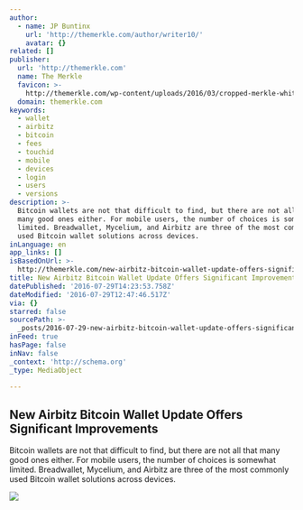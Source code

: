 ```yaml
---
author:
  - name: JP Buntinx
    url: 'http://themerkle.com/author/writer10/'
    avatar: {}
related: []
publisher:
  url: 'http://themerkle.com'
  name: The Merkle
  favicon: >-
    http://themerkle.com/wp-content/uploads/2016/03/cropped-merkle-white-1-192x192.png
  domain: themerkle.com
keywords:
  - wallet
  - airbitz
  - bitcoin
  - fees
  - touchid
  - mobile
  - devices
  - login
  - users
  - versions
description: >-
  Bitcoin wallets are not that difficult to find, but there are not all that
  many good ones either. For mobile users, the number of choices is somewhat
  limited. Breadwallet, Mycelium, and Airbitz are three of the most commonly
  used Bitcoin wallet solutions across devices.
inLanguage: en
app_links: []
isBasedOnUrl: >-
  http://themerkle.com/new-airbitz-bitcoin-wallet-update-offers-significant-improvements/
title: New Airbitz Bitcoin Wallet Update Offers Significant Improvements
datePublished: '2016-07-29T14:23:53.758Z'
dateModified: '2016-07-29T12:47:46.517Z'
via: {}
starred: false
sourcePath: >-
  _posts/2016-07-29-new-airbitz-bitcoin-wallet-update-offers-significant-improve.md
inFeed: true
hasPage: false
inNav: false
_context: 'http://schema.org'
_type: MediaObject

---
```

<article style=""><h1>New Airbitz Bitcoin Wallet Update Offers Significant Improvements</h1><p>Bitcoin wallets are not that difficult to find, but there are not all that many good ones either. For mobile users, the number of choices is somewhat limited. Breadwallet, Mycelium, and Airbitz are three of the most commonly used Bitcoin wallet solutions across devices.</p><img src="http://themerkle.com/wp-content/uploads/2016/03/airbitz.png" /></article>